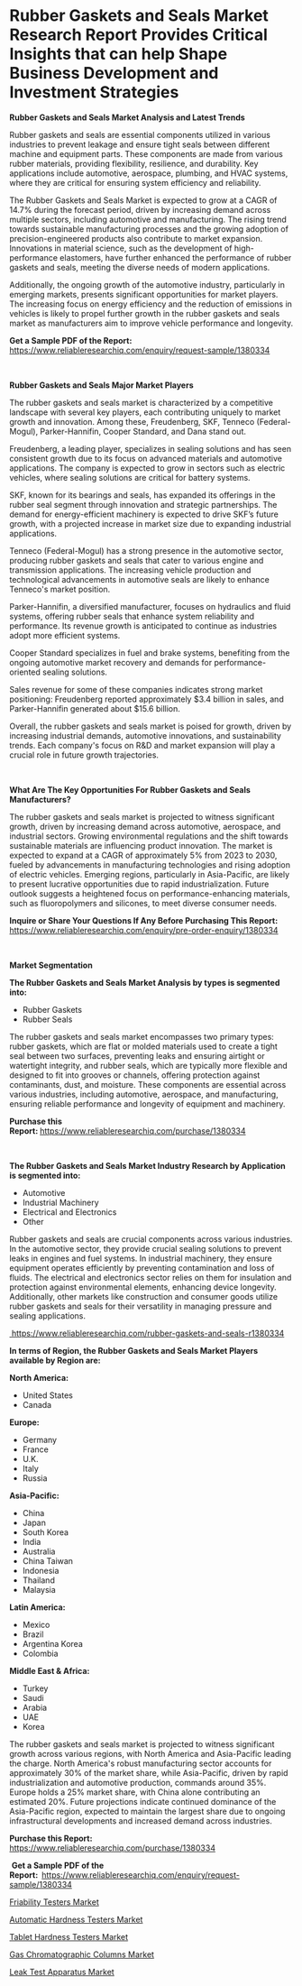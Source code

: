 <p><h1>Rubber Gaskets and Seals Market Research Report Provides Critical Insights that can help Shape Business Development and Investment Strategies</h1></p><p><strong>Rubber Gaskets and Seals Market Analysis and Latest Trends</strong></p>
<p><p>Rubber gaskets and seals are essential components utilized in various industries to prevent leakage and ensure tight seals between different machine and equipment parts. These components are made from various rubber materials, providing flexibility, resilience, and durability. Key applications include automotive, aerospace, plumbing, and HVAC systems, where they are critical for ensuring system efficiency and reliability.</p><p>The Rubber Gaskets and Seals Market is expected to grow at a CAGR of 14.7% during the forecast period, driven by increasing demand across multiple sectors, including automotive and manufacturing. The rising trend towards sustainable manufacturing processes and the growing adoption of precision-engineered products also contribute to market expansion. Innovations in material science, such as the development of high-performance elastomers, have further enhanced the performance of rubber gaskets and seals, meeting the diverse needs of modern applications. </p><p>Additionally, the ongoing growth of the automotive industry, particularly in emerging markets, presents significant opportunities for market players. The increasing focus on energy efficiency and the reduction of emissions in vehicles is likely to propel further growth in the rubber gaskets and seals market as manufacturers aim to improve vehicle performance and longevity.</p></p>
<p><strong>Get a Sample PDF of the Report:&nbsp;</strong> <a href="https://www.reliableresearchiq.com/enquiry/request-sample/1380334?utm_campaign=1141&utm_medium=2&utm_source=Github&utm_content=ia&utm_term=11042025&utm_id=rubber-gaskets-and-seals">https://www.reliableresearchiq.com/enquiry/request-sample/1380334</a></p>
<p>&nbsp;</p>
<p><strong>Rubber Gaskets and Seals Major Market Players</strong></p>
<p><p>The rubber gaskets and seals market is characterized by a competitive landscape with several key players, each contributing uniquely to market growth and innovation. Among these, Freudenberg, SKF, Tenneco (Federal-Mogul), Parker-Hannifin, Cooper Standard, and Dana stand out.</p><p>Freudenberg, a leading player, specializes in sealing solutions and has seen consistent growth due to its focus on advanced materials and automotive applications. The company is expected to grow in sectors such as electric vehicles, where sealing solutions are critical for battery systems.</p><p>SKF, known for its bearings and seals, has expanded its offerings in the rubber seal segment through innovation and strategic partnerships. The demand for energy-efficient machinery is expected to drive SKF’s future growth, with a projected increase in market size due to expanding industrial applications.</p><p>Tenneco (Federal-Mogul) has a strong presence in the automotive sector, producing rubber gaskets and seals that cater to various engine and transmission applications. The increasing vehicle production and technological advancements in automotive seals are likely to enhance Tenneco's market position.</p><p>Parker-Hannifin, a diversified manufacturer, focuses on hydraulics and fluid systems, offering rubber seals that enhance system reliability and performance. Its revenue growth is anticipated to continue as industries adopt more efficient systems.</p><p>Cooper Standard specializes in fuel and brake systems, benefiting from the ongoing automotive market recovery and demands for performance-oriented sealing solutions. </p><p>Sales revenue for some of these companies indicates strong market positioning: Freudenberg reported approximately $3.4 billion in sales, and Parker-Hannifin generated about $15.6 billion.</p><p>Overall, the rubber gaskets and seals market is poised for growth, driven by increasing industrial demands, automotive innovations, and sustainability trends. Each company's focus on R&D and market expansion will play a crucial role in future growth trajectories.</p></p>
<p>&nbsp;</p>
<p><strong>What Are The Key Opportunities For Rubber Gaskets and Seals Manufacturers?</strong></p>
<p><p>The rubber gaskets and seals market is projected to witness significant growth, driven by increasing demand across automotive, aerospace, and industrial sectors. Growing environmental regulations and the shift towards sustainable materials are influencing product innovation. The market is expected to expand at a CAGR of approximately 5% from 2023 to 2030, fueled by advancements in manufacturing technologies and rising adoption of electric vehicles. Emerging regions, particularly in Asia-Pacific, are likely to present lucrative opportunities due to rapid industrialization. Future outlook suggests a heightened focus on performance-enhancing materials, such as fluoropolymers and silicones, to meet diverse consumer needs.</p></p>
<p><strong>Inquire or Share Your Questions If Any Before Purchasing This Report:</strong> <a href="https://www.reliableresearchiq.com/enquiry/pre-order-enquiry/1380334?utm_campaign=1141&utm_medium=2&utm_source=Github&utm_content=ia&utm_term=11042025&utm_id=rubber-gaskets-and-seals">https://www.reliableresearchiq.com/enquiry/pre-order-enquiry/1380334</a></p>
<p>&nbsp;</p>
<p><strong>Market Segmentation</strong></p>
<p><strong>The Rubber Gaskets and Seals Market Analysis by types is segmented into:</strong></p>
<p><ul><li>Rubber Gaskets</li><li>Rubber Seals</li></ul></p>
<p><p>The rubber gaskets and seals market encompasses two primary types: rubber gaskets, which are flat or molded materials used to create a tight seal between two surfaces, preventing leaks and ensuring airtight or watertight integrity, and rubber seals, which are typically more flexible and designed to fit into grooves or channels, offering protection against contaminants, dust, and moisture. These components are essential across various industries, including automotive, aerospace, and manufacturing, ensuring reliable performance and longevity of equipment and machinery.</p></p>
<p><strong>Purchase this Report:&nbsp;</strong><a href="https://www.reliableresearchiq.com/purchase/1380334?utm_campaign=1141&utm_medium=2&utm_source=Github&utm_content=ia&utm_term=11042025&utm_id=rubber-gaskets-and-seals">https://www.reliableresearchiq.com/purchase/1380334</a></p>
<p>&nbsp;</p>
<p><strong>The Rubber Gaskets and Seals Market Industry Research by Application is segmented into:</strong></p>
<p><ul><li>Automotive</li><li>Industrial Machinery</li><li>Electrical and Electronics</li><li>Other</li></ul></p>
<p><p>Rubber gaskets and seals are crucial components across various industries. In the automotive sector, they provide crucial sealing solutions to prevent leaks in engines and fuel systems. In industrial machinery, they ensure equipment operates efficiently by preventing contamination and loss of fluids. The electrical and electronics sector relies on them for insulation and protection against environmental elements, enhancing device longevity. Additionally, other markets like construction and consumer goods utilize rubber gaskets and seals for their versatility in managing pressure and sealing applications.</p></p>
<p><a href="https://www.reliableresearchiq.com/rubber-gaskets-and-seals-r1380334?utm_campaign=1141&utm_medium=2&utm_source=Github&utm_content=ia&utm_term=11042025&utm_id=rubber-gaskets-and-seals">&nbsp;https://www.reliableresearchiq.com/rubber-gaskets-and-seals-r1380334</a></p>
<p><strong>In terms of Region, the Rubber Gaskets and Seals Market Players available by Region are:</strong></p>
<p>
    <p> <strong> North America: </strong>
        <ul>
            <li>United States</li>
            <li>Canada</li>
        </ul>
        </p> 
    <p> <strong> Europe: </strong>
        <ul>
            <li>Germany</li>
            <li>France</li>
            <li>U.K.</li>
            <li>Italy</li>
            <li>Russia</li>
        </ul>
        </p> 
    <p> <strong> Asia-Pacific: </strong>
        <ul>
            <li>China</li>
            <li>Japan</li>
            <li>South Korea</li>
            <li>India</li>
            <li>Australia</li>
            <li>China Taiwan</li>
            <li>Indonesia</li>
            <li>Thailand</li>
            <li>Malaysia</li>
        </ul>
        </p> 
    <p> <strong> Latin America: </strong>
        <ul>
            <li>Mexico</li>
            <li>Brazil</li>
            <li>Argentina Korea</li>
            <li>Colombia</li>
        </ul>
        </p> 
    <p> <strong> Middle East & Africa: </strong>
        <ul>
            <li>Turkey</li>
            <li>Saudi</li>
            <li>Arabia</li>
            <li>UAE</li>
            <li>Korea</li>
        </ul>
    </p>
    </p>
<p><p>The rubber gaskets and seals market is projected to witness significant growth across various regions, with North America and Asia-Pacific leading the charge. North America's robust manufacturing sector accounts for approximately 30% of the market share, while Asia-Pacific, driven by rapid industrialization and automotive production, commands around 35%. Europe holds a 25% market share, with China alone contributing an estimated 20%. Future projections indicate continued dominance of the Asia-Pacific region, expected to maintain the largest share due to ongoing infrastructural developments and increased demand across industries.</p></p>
<p><strong>Purchase this Report: </strong><a href="https://www.reliableresearchiq.com/purchase/1380334?utm_campaign=1141&utm_medium=2&utm_source=Github&utm_content=ia&utm_term=11042025&utm_id=rubber-gaskets-and-seals">https://www.reliableresearchiq.com/purchase/1380334</a></p>
<p>&nbsp;<strong>Get a Sample PDF of the Report:&nbsp;&nbsp;</strong><a href="https://www.reliableresearchiq.com/enquiry/request-sample/1380334?utm_campaign=1141&utm_medium=2&utm_source=Github&utm_content=ia&utm_term=11042025&utm_id=rubber-gaskets-and-seals">https://www.reliableresearchiq.com/enquiry/request-sample/1380334</a></p>
<p><strong></strong></p>
<p><p><a href="https://github.com/linnuripat/Market-Research-Report-List-1/blob/main/friability-testers-market.md?utm_campaign=1141&utm_medium=2&utm_source=Github&utm_content=ia&utm_term=11042025&utm_id=rubber-gaskets-and-seals">Friability Testers Market</a></p><p><a href="https://github.com/bibzmuiko/Market-Research-Report-List-1/blob/main/automatic-hardness-testers-market.md?utm_campaign=1141&utm_medium=2&utm_source=Github&utm_content=ia&utm_term=11042025&utm_id=rubber-gaskets-and-seals">Automatic Hardness Testers Market</a></p><p><a href="https://github.com/ikokwuihepa/Market-Research-Report-List-1/blob/main/tablet-hardness-testers-market.md?utm_campaign=1141&utm_medium=2&utm_source=Github&utm_content=ia&utm_term=11042025&utm_id=rubber-gaskets-and-seals">Tablet Hardness Testers Market</a></p><p><a href="https://github.com/borsiflorsfa/Market-Research-Report-List-1/blob/main/gas-chromatographic-columns-market.md?utm_campaign=1141&utm_medium=2&utm_source=Github&utm_content=ia&utm_term=11042025&utm_id=rubber-gaskets-and-seals">Gas Chromatographic Columns Market</a></p><p><a href="https://github.com/larotnanonhx/Market-Research-Report-List-1/blob/main/leak-test-apparatus-market.md?utm_campaign=1141&utm_medium=2&utm_source=Github&utm_content=ia&utm_term=11042025&utm_id=rubber-gaskets-and-seals">Leak Test Apparatus Market</a></p></p>